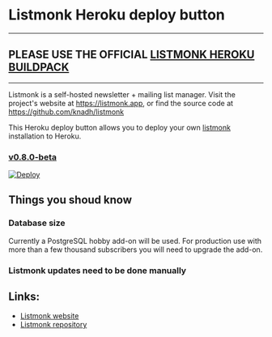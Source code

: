 # Listmonk Heroku deploy button

---

## PLEASE USE THE OFFICIAL [LISTMONK HEROKU BUILDPACK](https://github.com/knadh/listmonk-heroku)

---

Listmonk is a self-hosted newsletter + mailing list manager.
Visit the project's website at https://listmonk.app, or find the source code at https://github.com/knadh/listmonk

This Heroku deploy button allows you to deploy your own [listmonk](https://listmonk.app/) installation to Heroku.

### [v0.8.0-beta](https://github.com/knadh/listmonk/releases/tag/v0.8.0-beta)
[![Deploy](https://www.herokucdn.com/deploy/button.svg)](https://heroku.com/deploy?template=https://github.com/bumi/listmonk-heroku)

## Things you shoud know

### Database size
Currently a PostgreSQL hobby add-on will be used. For production use with more than a few thousand subscribers you will need to upgrade the add-on.

### Listmonk updates need to be done manually

## Links:

* [Listmonk website](https://listmonk.app)
* [Listmonk repository](https://github.com/knadh/listmonk)

